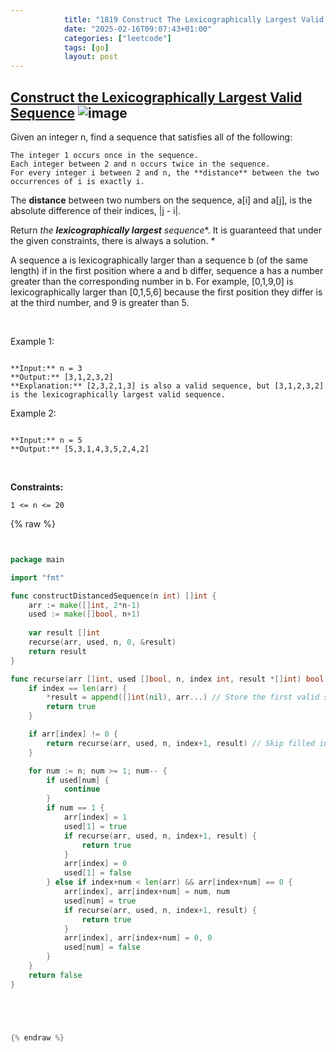 ```yaml
---
            title: "1819 Construct The Lexicographically Largest Valid Sequence"
            date: "2025-02-16T09:07:43+01:00"
            categories: ["leetcode"]
            tags: [go]
            layout: post
---
```

            
## [Construct the Lexicographically Largest Valid Sequence](https://leetcode.com/problems/construct-the-lexicographically-largest-valid-sequence) ![image](https://img.shields.io/badge/Difficulty-Medium-orange)

Given an integer n, find a sequence that satisfies all of the following:

	The integer 1 occurs once in the sequence.
	Each integer between 2 and n occurs twice in the sequence.
	For every integer i between 2 and n, the **distance** between the two occurrences of i is exactly i.

The **distance** between two numbers on the sequence, a[i] and a[j], is the absolute difference of their indices, |j - i|.

Return *the **lexicographically largest** sequence**. It is guaranteed that under the given constraints, there is always a solution. *

A sequence a is lexicographically larger than a sequence b (of the same length) if in the first position where a and b differ, sequence a has a number greater than the corresponding number in b. For example, [0,1,9,0] is lexicographically larger than [0,1,5,6] because the first position they differ is at the third number, and 9 is greater than 5.

 

Example 1:

```

**Input:** n = 3
**Output:** [3,1,2,3,2]
**Explanation:** [2,3,2,1,3] is also a valid sequence, but [3,1,2,3,2] is the lexicographically largest valid sequence.

```

Example 2:

```

**Input:** n = 5
**Output:** [5,3,1,4,3,5,2,4,2]

```

 

**Constraints:**

	1 <= n <= 20

{% raw %}


```go


package main

import "fmt"

func constructDistancedSequence(n int) []int {
    arr := make([]int, 2*n-1)
    used := make([]bool, n+1)
    
    var result []int
    recurse(arr, used, n, 0, &result)
    return result
}

func recurse(arr []int, used []bool, n, index int, result *[]int) bool {
    if index == len(arr) {
        *result = append([]int(nil), arr...) // Store the first valid solution
        return true
    }

    if arr[index] != 0 {
        return recurse(arr, used, n, index+1, result) // Skip filled indices
    }

    for num := n; num >= 1; num-- {
        if used[num] {
            continue
        }
        if num == 1 {
            arr[index] = 1
            used[1] = true
            if recurse(arr, used, n, index+1, result) {
                return true
            }
            arr[index] = 0
            used[1] = false
        } else if index+num < len(arr) && arr[index+num] == 0 {
            arr[index], arr[index+num] = num, num
            used[num] = true
            if recurse(arr, used, n, index+1, result) {
                return true
            }
            arr[index], arr[index+num] = 0, 0
            used[num] = false
        }
    }
    return false
}





{% endraw %}
